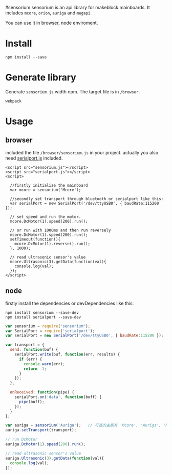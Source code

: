 #sensorium
sensorium is an api library for makeblock mainboards. It includes `mcore`, `orion`, `auriga` and  `megapi`.

You can use it in browser, node enviroment.

# Install

```
npm install --save
```

# Generate library
Generate `sensorium.js` width npm. The target file is in `/browser`.

```
webpack
```

# Usage

## browser
included the file `/browser/sensorium.js` in your project.
actually you also need [serialport.js](https://www.npmjs.com/package/serialport) included.
```
<script src="sensorium.js"></script>
<script src="serialport.js"></script>
<script>

  //firstly initialize the mainboard
  var mcore = sensorium('Mcore');

  //secondly set transport through bluetooth or serialport like this:
  var serialPort = new SerialPort('/dev/ttyUSB0', { baudRate:115200 });

  // set speed and run the motor.
  mcore.DcMotor(1).speed(200).run();

  // or run with 1000ms and then run reversely
  mcore.DcMotor(1).speed(200).run();
  setTimeout(function(){
    mcore.DcMotor(1).reverse().run();
  }, 1000);

  // read ultrasonic sensor's value
  mcore.Ultrasonic(3).getData(function(val){
    console.log(val);
  });
</script>

```
## node
firstly install the dependencies or devDependencies like this:
```
npm install sensorium --save-dev
npm install serialport --save-dev
```

```js
var sensorium = require("sensorium");
var SerialPort = require('serialport');
var serialPort = new SerialPort('/dev/ttyUSB0', { baudRate:115200 });

var transport = {
  send: function(buf) {
    serialPort.write(buf, function(err, results) {
      if (err) {
        console.warn(err);
        return -1;
      }
    });
  },

  onReceived: function(pipe) {
    serialPort.on('data', function(buff) {
      pipe(buff);
    });
  }
};

var auriga = sensorium('Auriga');   // 可选的主板有 'Mcore', 'Auriga', 'MegaPi', 'Orion', 'Arduino'
auriga.setTransport(transport);

// run DcMotor
auriga.DcMotor(1).speed(200).run();

// read ultrasonic sensor's value
auriga.Ultrasonic(3).getData(function(val){
  console.log(val);
});

```